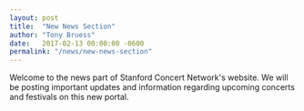 ```yaml
---
layout: post
title:  "New News Section"
author: "Tony Bruess"
date:   2017-02-13 00:00:00 -0600
permalink: "/news/new-news-section"
---
```

Welcome to the news part of Stanford Concert Network's website. We will be posting important updates and information regarding upcoming concerts and festivals on this new portal.

